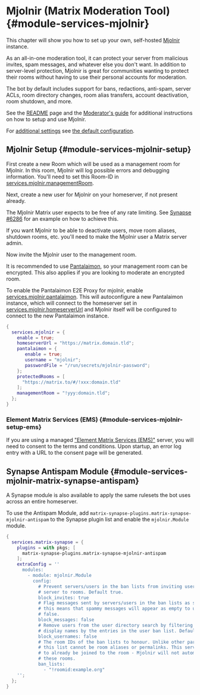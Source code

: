 # Mjolnir (Matrix Moderation Tool) {#module-services-mjolnir}

This chapter will show you how to set up your own, self-hosted
[Mjolnir](https://github.com/matrix-org/mjolnir) instance.

As an all-in-one moderation tool, it can protect your server from
malicious invites, spam messages, and whatever else you don't want.
In addition to server-level protection, Mjolnir is great for communities
wanting to protect their rooms without having to use their personal
accounts for moderation.

The bot by default includes support for bans, redactions, anti-spam,
server ACLs, room directory changes, room alias transfers, account
deactivation, room shutdown, and more.

See the [README](https://github.com/matrix-org/mjolnir#readme)
page and the [Moderator's guide](https://github.com/matrix-org/mjolnir/blob/main/docs/moderators.md)
for additional instructions on how to setup and use Mjolnir.

For [additional settings](#opt-services.mjolnir.settings)
see [the default configuration](https://github.com/matrix-org/mjolnir/blob/main/config/default.yaml).

## Mjolnir Setup {#module-services-mjolnir-setup}

First create a new Room which will be used as a management room for Mjolnir. In
this room, Mjolnir will log possible errors and debugging information. You'll
need to set this Room-ID in [services.mjolnir.managementRoom](#opt-services.mjolnir.managementRoom).

Next, create a new user for Mjolnir on your homeserver, if not present already.

The Mjolnir Matrix user expects to be free of any rate limiting.
See [Synapse #6286](https://github.com/matrix-org/synapse/issues/6286)
for an example on how to achieve this.

If you want Mjolnir to be able to deactivate users, move room aliases, shutdown rooms, etc.
you'll need to make the Mjolnir user a Matrix server admin.

Now invite the Mjolnir user to the management room.

It is recommended to use [Pantalaimon](https://github.com/matrix-org/pantalaimon),
so your management room can be encrypted. This also applies if you are looking to moderate an encrypted room.

To enable the Pantalaimon E2E Proxy for mjolnir, enable
[services.mjolnir.pantalaimon](#opt-services.mjolnir.pantalaimon.enable). This will
autoconfigure a new Pantalaimon instance, which will connect to the homeserver
set in [services.mjolnir.homeserverUrl](#opt-services.mjolnir.homeserverUrl) and Mjolnir itself
will be configured to connect to the new Pantalaimon instance.

```nix
{
  services.mjolnir = {
    enable = true;
    homeserverUrl = "https://matrix.domain.tld";
    pantalaimon = {
       enable = true;
       username = "mjolnir";
       passwordFile = "/run/secrets/mjolnir-password";
    };
    protectedRooms = [
      "https://matrix.to/#/!xxx:domain.tld"
    ];
    managementRoom = "!yyy:domain.tld";
  };
}
```

### Element Matrix Services (EMS) {#module-services-mjolnir-setup-ems}

If you are using a managed ["Element Matrix Services (EMS)"](https://ems.element.io/)
server, you will need to consent to the terms and conditions. Upon startup, an error
log entry with a URL to the consent page will be generated.

## Synapse Antispam Module {#module-services-mjolnir-matrix-synapse-antispam}

A Synapse module is also available to apply the same rulesets the bot
uses across an entire homeserver.

To use the Antispam Module, add `matrix-synapse-plugins.matrix-synapse-mjolnir-antispam`
to the Synapse plugin list and enable the `mjolnir.Module` module.

```nix
{
  services.matrix-synapse = {
    plugins = with pkgs; [
      matrix-synapse-plugins.matrix-synapse-mjolnir-antispam
    ];
    extraConfig = ''
      modules:
        - module: mjolnir.Module
          config:
            # Prevent servers/users in the ban lists from inviting users on this
            # server to rooms. Default true.
            block_invites: true
            # Flag messages sent by servers/users in the ban lists as spam. Currently
            # this means that spammy messages will appear as empty to users. Default
            # false.
            block_messages: false
            # Remove users from the user directory search by filtering matrix IDs and
            # display names by the entries in the user ban list. Default false.
            block_usernames: false
            # The room IDs of the ban lists to honour. Unlike other parts of Mjolnir,
            # this list cannot be room aliases or permalinks. This server is expected
            # to already be joined to the room - Mjolnir will not automatically join
            # these rooms.
            ban_lists:
              - "!roomid:example.org"
    '';
  };
}
```

